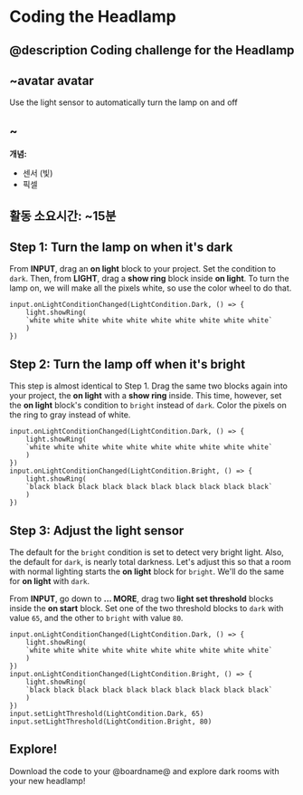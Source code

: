 # Coding the Headlamp

## @description Coding challenge for the Headlamp

## ~avatar avatar

Use the light sensor to automatically turn the lamp on and off

## ~

**개념:**

- 센서 (빛)
- 픽셀

## 활동 소요시간: ~15분

## Step 1: Turn the lamp on when it's dark

From **INPUT**, drag an **on light** block to your project. Set the condition to `dark`. Then, from **LIGHT**, drag a **show ring** block inside **on light**. To turn the lamp on, we will make all the pixels white, so use the color wheel to do that.

```blocks
input.onLightConditionChanged(LightCondition.Dark, () => {
    light.showRing(
    `white white white white white white white white white white`
    )
})
```

## Step 2: Turn the lamp off when it's bright

This step is almost identical to Step 1. Drag the same two blocks again into your project, the **on light** with a **show ring** inside. This time, however, set the **on light** block's condition to `bright` instead of `dark`. Color the pixels on the ring to gray instead of white.

```blocks
input.onLightConditionChanged(LightCondition.Dark, () => {
    light.showRing(
    `white white white white white white white white white white`
    )
})
input.onLightConditionChanged(LightCondition.Bright, () => {
    light.showRing(
    `black black black black black black black black black black`
    )
})
```

## Step 3: Adjust the light sensor

The default for the `bright` condition is set to detect very bright light. Also, the default for `dark`, is nearly total darkness. Let's adjust this so that a room with normal lighting starts the **on light** block for `bright`. We'll do the same for **on light** with `dark`.

From **INPUT**, go down to **... MORE**, drag two **light set threshold** blocks inside the **on start** block. Set one of the two threshold blocks to `dark` with value `65`, and the other to `bright` with value `80`.

```blocks
input.onLightConditionChanged(LightCondition.Dark, () => {
    light.showRing(
    `white white white white white white white white white white`
    )
})
input.onLightConditionChanged(LightCondition.Bright, () => {
    light.showRing(
    `black black black black black black black black black black`
    )
})
input.setLightThreshold(LightCondition.Dark, 65)
input.setLightThreshold(LightCondition.Bright, 80)
```

## Explore!

Download the code to your @boardname@ and explore dark rooms with your new headlamp!